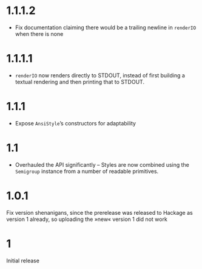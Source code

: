 # 1.1.1.2

- Fix documentation claiming there would be a trailing newline in `renderIO`
  when there is none

# 1.1.1.1

- `renderIO` now renders directly to STDOUT, instead of first building a textual
  rendering and then printing that to STDOUT.

# 1.1.1

- Expose `AnsiStyle`’s constructors for adaptability

# 1.1

- Overhauled the API significantly – Styles are now combined using the
  `Semigroup` instance from a number of readable primitives.

# 1.0.1

Fix version shenanigans, since the prerelease was released to Hackage as version
1 already, so uploading the »new« version 1 did not work

# 1

Initial release
